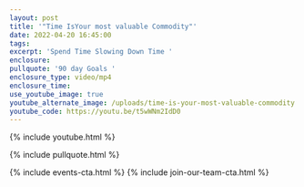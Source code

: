 ```yaml
---
layout: post
title: '"Time IsYour most valuable Commodity"'
date: 2022-04-20 16:45:00
tags:
excerpt: 'Spend Time Slowing Down Time '
enclosure:
pullquote: '90 day Goals '
enclosure_type: video/mp4
enclosure_time:
use_youtube_image: true
youtube_alternate_image: /uploads/time-is-your-most-valuable-commodity.jpg
youtube_code: https://youtu.be/t5wWNm2IdD0
---
```

{% include youtube.html %}

{% include pullquote.html %}

{% include events-cta.html %} {% include join-our-team-cta.html %}
